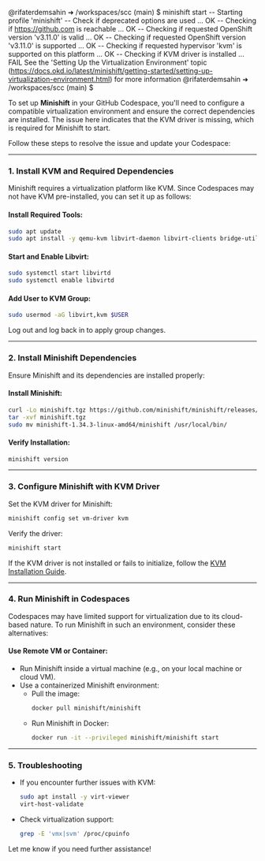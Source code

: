 @rifaterdemsahin ➜ /workspaces/scc (main) $ minishift start
-- Starting profile 'minishift'
-- Check if deprecated options are used ... OK
-- Checking if https://github.com is reachable ... OK
-- Checking if requested OpenShift version 'v3.11.0' is valid ... OK
-- Checking if requested OpenShift version 'v3.11.0' is supported ... OK
-- Checking if requested hypervisor 'kvm' is supported on this platform ... OK
-- Checking if KVM driver is installed ... FAIL
   See the 'Setting Up the Virtualization Environment' topic (https://docs.okd.io/latest/minishift/getting-started/setting-up-virtualization-environment.html) for more information
@rifaterdemsahin ➜ /workspaces/scc (main) $ 


To set up **Minishift** in your GitHub Codespace, you'll need to configure a compatible virtualization environment and ensure the correct dependencies are installed. The issue here indicates that the KVM driver is missing, which is required for Minishift to start.

Follow these steps to resolve the issue and update your Codespace:

---

### **1. Install KVM and Required Dependencies**
Minishift requires a virtualization platform like KVM. Since Codespaces may not have KVM pre-installed, you can set it up as follows:

#### Install Required Tools:
```bash
sudo apt update
sudo apt install -y qemu-kvm libvirt-daemon libvirt-clients bridge-utils virt-manager
```

#### Start and Enable Libvirt:
```bash
sudo systemctl start libvirtd
sudo systemctl enable libvirtd
```

#### Add User to KVM Group:
```bash
sudo usermod -aG libvirt,kvm $USER
```

Log out and log back in to apply group changes.

---

### **2. Install Minishift Dependencies**
Ensure Minishift and its dependencies are installed properly:

#### Install Minishift:
```bash
curl -Lo minishift.tgz https://github.com/minishift/minishift/releases/download/v1.34.3/minishift-1.34.3-linux-amd64.tgz
tar -xvf minishift.tgz
sudo mv minishift-1.34.3-linux-amd64/minishift /usr/local/bin/
```

#### Verify Installation:
```bash
minishift version
```

---

### **3. Configure Minishift with KVM Driver**
Set the KVM driver for Minishift:
```bash
minishift config set vm-driver kvm
```

Verify the driver:
```bash
minishift start
```

If the KVM driver is not installed or fails to initialize, follow the [KVM Installation Guide](https://docs.okd.io/latest/minishift/getting-started/setting-up-virtualization-environment.html).

---

### **4. Run Minishift in Codespaces**
Codespaces may have limited support for virtualization due to its cloud-based nature. To run Minishift in such an environment, consider these alternatives:

#### Use Remote VM or Container:
- Run Minishift inside a virtual machine (e.g., on your local machine or cloud VM).
- Use a containerized Minishift environment:
  - Pull the image:
    ```bash
    docker pull minishift/minishift
    ```
  - Run Minishift in Docker:
    ```bash
    docker run -it --privileged minishift/minishift start
    ```

---

### **5. Troubleshooting**
- If you encounter further issues with KVM:
  ```bash
  sudo apt install -y virt-viewer
  virt-host-validate
  ```
- Check virtualization support:
  ```bash
  grep -E 'vmx|svm' /proc/cpuinfo
  ```

Let me know if you need further assistance!
